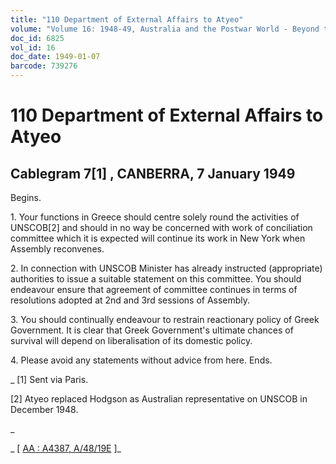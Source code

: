 ```yaml
---
title: "110 Department of External Affairs to Atyeo"
volume: "Volume 16: 1948-49, Australia and the Postwar World - Beyond the Region"
doc_id: 6825
vol_id: 16
doc_date: 1949-01-07
barcode: 739276
---
```


# 110 Department of External Affairs to Atyeo

## Cablegram 7[1] , CANBERRA, 7 January 1949

Begins.

1\. Your functions in Greece should centre solely round the activities of UNSCOB[2] and should in no way be concerned with work of conciliation committee which it is expected will continue its work in New York when Assembly reconvenes.

2\. In connection with UNSCOB Minister has already instructed (appropriate) authorities to issue a suitable statement on this committee. You should endeavour ensure that agreement of committee continues in terms of resolutions adopted at 2nd and 3rd sessions of Assembly.

3\. You should continually endeavour to restrain reactionary policy of Greek Government. It is clear that Greek Government's ultimate chances of survival will depend on liberalisation of its domestic policy.

4\. Please avoid any statements without advice from here. Ends.

_ [1] Sent via Paris.

[2] Atyeo replaced Hodgson as Australian representative on UNSCOB in December 1948.

_

_ [ [AA : A4387, A/48/19E](http://www.naa.gov.au/cgi-bin/Search?O=I&Number=739276) ]_
